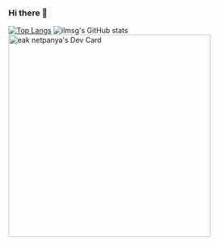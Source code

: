 ### Hi there 👋

<!--
**ilmsg/ilmsg** is a ✨ _special_ ✨ repository because its `README.md` (this file) appears on your GitHub profile.

Here are some ideas to get you started:

- 🔭 I’m currently working on ...
- 🌱 I’m currently learning ...
- 👯 I’m looking to collaborate on ...
- 🤔 I’m looking for help with ...
- 💬 Ask me about ...
- 📫 How to reach me: ...
- 😄 Pronouns: ...
- ⚡ Fun fact: ...
-->

[![Top Langs](https://github-readme-stats.vercel.app/api/top-langs/?username=ilmsg)](https://github.com/anuraghazra/github-readme-stats)
![ilmsg's GitHub stats](https://github-readme-stats.vercel.app/api?username=ilmsg&show_icons=true&theme=radical)
<a href="https://app.daily.dev/ilmsg"><img src="https://api.daily.dev/devcards/eb6406a5975b4ca38c8430653512ad97.png?r=wsi" width="400" alt="eak netpanya's Dev Card"/></a>
